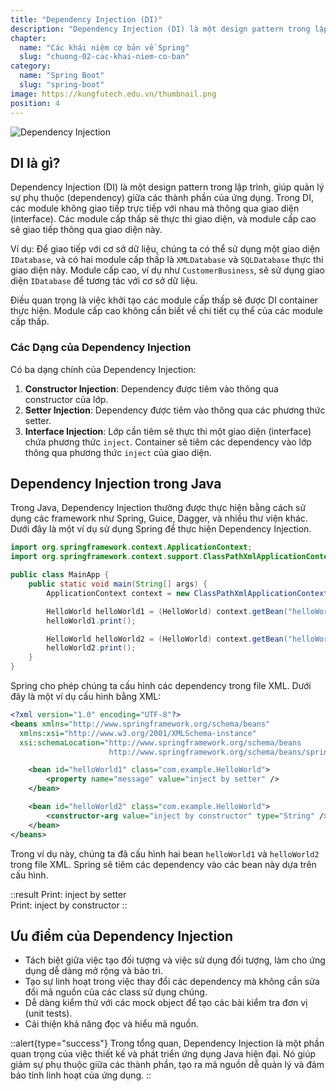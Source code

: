 ```yaml
---
title: "Dependency Injection (DI)"
description: "Dependency Injection (DI) là một design pattern trong lập trình, giúp quản lý sự phụ thuộc (dependency) giữa các thành phần của ứng dụng. Trong DI, các module không giao tiếp trực tiếp với nhau mà thông qua giao diện (interface). Các module cấp thấp sẽ thực thi giao diện, và module cấp cao sẽ giao tiếp thông qua giao diện này"
chapter:
  name: "Các khái niệm cơ bản về Spring"
  slug: "chuong-02-cac-khai-niem-co-ban"
category:
  name: "Spring Boot"
  slug: "spring-boot"
image: https://kungfutech.edu.vn/thumbnail.png
position: 4
---
```


![Dependency Injection](https://github.com/techmely/hoc-lap-trinh/assets/29374426/3bbde695-58c3-472a-a717-201536a42ab3)

## DI là gì?

Dependency Injection (DI) là một design pattern trong lập trình, giúp quản lý sự phụ thuộc (dependency) giữa các thành phần của ứng dụng. Trong DI, các module không giao tiếp trực tiếp với nhau mà thông qua giao diện (interface). Các module cấp thấp sẽ thực thi giao diện, và module cấp cao sẽ giao tiếp thông qua giao diện này.

Ví dụ: Để giao tiếp với cơ sở dữ liệu, chúng ta có thể sử dụng một giao diện `IDatabase`, và có hai module cấp thấp là `XMLDatabase` và `SQLDatabase` thực thi giao diện này. Module cấp cao, ví dụ như `CustomerBusiness`, sẽ sử dụng giao diện `IDatabase` để tương tác với cơ sở dữ liệu.

Điều quan trọng là việc khởi tạo các module cấp thấp sẽ được DI container thực hiện. Module cấp cao không cần biết về chi tiết cụ thể của các module cấp thấp.

### Các Dạng của Dependency Injection

Có ba dạng chính của Dependency Injection:

1. **Constructor Injection**: Dependency được tiêm vào thông qua constructor của lớp.
2. **Setter Injection**: Dependency được tiêm vào thông qua các phương thức setter.
3. **Interface Injection**: Lớp cần tiêm sẽ thực thi một giao diện (interface) chứa phương thức `inject`. Container sẽ tiêm các dependency vào lớp thông qua phương thức `inject` của giao diện.

## Dependency Injection trong Java

Trong Java, Dependency Injection thường được thực hiện bằng cách sử dụng các framework như Spring, Guice, Dagger, và nhiều thư viện khác. Dưới đây là một ví dụ sử dụng Spring để thực hiện Dependency Injection.

```java
import org.springframework.context.ApplicationContext;
import org.springframework.context.support.ClassPathXmlApplicationContext;

public class MainApp {
    public static void main(String[] args) {
        ApplicationContext context = new ClassPathXmlApplicationContext("applicationContext.xml");

        HelloWorld helloWorld1 = (HelloWorld) context.getBean("helloWorld1");
        helloWorld1.print();

        HelloWorld helloWorld2 = (HelloWorld) context.getBean("helloWorld2");
        helloWorld2.print();
    }
}
```

Spring cho phép chúng ta cấu hình các dependency trong file XML. Dưới đây là một ví dụ cấu hình bằng XML:

```xml
<?xml version="1.0" encoding="UTF-8"?>
<beans xmlns="http://www.springframework.org/schema/beans"
  xmlns:xsi="http://www.w3.org/2001/XMLSchema-instance"
  xsi:schemaLocation="http://www.springframework.org/schema/beans
                      http://www.springframework.org/schema/beans/spring-beans-3.0.xsd">

    <bean id="helloWorld1" class="com.example.HelloWorld">
        <property name="message" value="inject by setter" />
    </bean>

    <bean id="helloWorld2" class="com.example.HelloWorld">
        <constructor-arg value="inject by constructor" type="String" />
    </bean>
</beans>
```

Trong ví dụ này, chúng ta đã cấu hình hai bean `helloWorld1` và `helloWorld2` trong file XML. Spring sẽ tiêm các dependency vào các bean này dựa trên cấu hình.

::result
Print: inject by setter</br>
Print: inject by constructor
::

## Ưu điểm của Dependency Injection

- Tách biệt giữa việc tạo đối tượng và việc sử dụng đối tượng, làm cho ứng dụng dễ dàng mở rộng và bảo trì.
- Tạo sự linh hoạt trong việc thay đổi các dependency mà không cần sửa đổi mã nguồn của các class sử dụng chúng.
- Dễ dàng kiểm thử với các mock object để tạo các bài kiểm tra đơn vị (unit tests).
- Cải thiện khả năng đọc và hiểu mã nguồn.

::alert{type="success"}
Trong tổng quan, Dependency Injection là một phần quan trọng của việc thiết kế và phát triển ứng dụng Java hiện đại. Nó giúp giảm sự phụ thuộc giữa các thành phần, tạo ra mã nguồn dễ quản lý và đảm bảo tính linh hoạt của ứng dụng.
::
